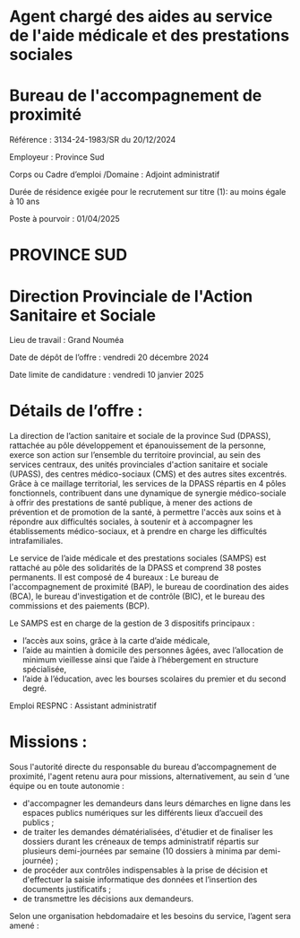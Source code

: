 # Agent chargé des aides au service de l'aide médicale et des prestations sociales

# Bureau de l'accompagnement de proximité

Référence : 3134-24-1983/SR du 20/12/2024

Employeur : Province Sud

Corps ou Cadre d’emploi /Domaine : Adjoint administratif

Durée de résidence exigée pour le recrutement sur titre (1): au moins égale à 10 ans

Poste à pourvoir : 01/04/2025

# PROVINCE SUD

# Direction Provinciale de l'Action Sanitaire et Sociale

Lieu de travail : Grand Nouméa

Date de dépôt de l’offre : vendredi 20 décembre 2024

Date limite de candidature : vendredi 10 janvier 2025

# Détails de l’offre :

La direction de l’action sanitaire et sociale de la province Sud (DPASS), rattachée au pôle développement et épanouissement de la personne, exerce son action sur l’ensemble du territoire provincial, au sein des services centraux, des unités provinciales d'action sanitaire et sociale (UPASS), des centres médico-sociaux (CMS) et des autres sites excentrés. Grâce à ce maillage territorial, les services de la DPASS répartis en 4 pôles fonctionnels, contribuent dans une dynamique de synergie médico-sociale à offrir des prestations de santé publique, à mener des actions de prévention et de promotion de la santé, à permettre l'accès aux soins et à répondre aux difficultés sociales, à soutenir et à accompagner les établissements médico-sociaux, et à prendre en charge les difficultés intrafamiliales.

Le service de l’aide médicale et des prestations sociales (SAMPS) est rattaché au pôle des solidarités de la DPASS et comprend 38 postes permanents. Il est composé de 4 bureaux : Le bureau de l'accompagnement de proximité (BAP), le bureau de coordination des aides (BCA), le bureau d'investigation et de contrôle (BIC), et le bureau des commissions et des paiements (BCP).

Le SAMPS est en charge de la gestion de 3 dispositifs principaux :

- l’accès aux soins, grâce à la carte d’aide médicale,
- l’aide au maintien à domicile des personnes âgées, avec l’allocation de minimum vieillesse ainsi que l’aide à l’hébergement en structure spécialisée,
- l’aide à l’éducation, avec les bourses scolaires du premier et du second degré.

Emploi RESPNC : Assistant administratif

# Missions :

Sous l'autorité directe du responsable du bureau d’accompagnement de proximité, l'agent retenu aura pour missions, alternativement, au sein d ‘une équipe ou en toute autonomie :

- d'accompagner les demandeurs dans leurs démarches en ligne dans les espaces publics numériques sur les différents lieux d’accueil des publics ;
- de traiter les demandes dématérialisées, d'étudier et de finaliser les dossiers durant les créneaux de temps administratif répartis sur plusieurs demi-journées par semaine (10 dossiers à minima par demi-journée) ;
- de procéder aux contrôles indispensables à la prise de décision et d'effectuer la saisie informatique des données et l’insertion des documents justificatifs ;
- de transmettre les décisions aux demandeurs.

Selon une organisation hebdomadaire et les besoins du service, l’agent sera amené :